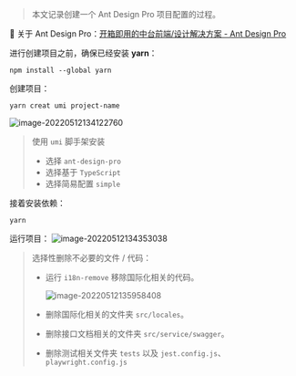 > 本文记录创建一个 Ant Design Pro 项目配置的过程。

🍞 关于 Ant Design Pro：[开箱即用的中台前端/设计解决方案 - Ant Design Pro](https://pro.ant.design/zh-CN/)



进行创建项目之前，确保已经安装 **yarn**：

```shell
npm install --global yarn
```



创建项目：
```shell
yarn creat umi project-name
```

![image-20220512134122760](https://cdn.jsdelivr.net/gh/simon1uo/image-flow@master/image/4DgxY5.png)

> 使用 `umi` 脚手架安装
>
> + 选择 `ant-design-pro`
> + 选择基于 `TypeScript`
> + 选择简易配置 `simple`



接着安装依赖： 

```shell
yarn
```



运行项目：
![image-20220512134353038](https://cdn.jsdelivr.net/gh/simon1uo/image-flow@master/image/xtZXaI.png)





> 选择性删除不必要的文件 / 代码：
>
> + 运行 `i18n-remove` 移除国际化相关的代码。
>
>   ![image-20220512135958408](https://cdn.jsdelivr.net/gh/simon1uo/image-flow@master/image/XZKegR.png)
>
> + 删除国际化相关的文件夹 `src/locales`。
>
> + 删除接口文档相关的文件夹 `src/service/swagger`。
>
> + 删除测试相关文件夹 `tests` 以及 `jest.config.js`、`playwright.config.js`